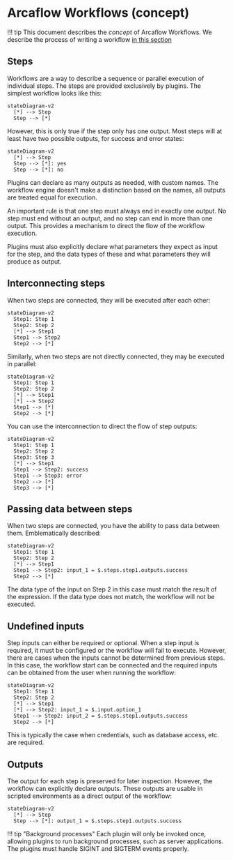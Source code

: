# Arcaflow Workflows (concept)

!!! tip
    This document describes the *concept* of Arcaflow Workflows. We describe the process of writing a workflow [in this section](../workflows/index.md)

## Steps

Workflows are a way to describe a sequence or parallel execution of individual steps. The steps are provided exclusively by plugins. The simplest workflow looks like this:

```mermaid
stateDiagram-v2
  [*] --> Step
  Step --> [*]
```

However, this is only true if the step only has one output. Most steps will at least have two possible outputs, for success and error states:

```mermaid
stateDiagram-v2
  [*] --> Step
  Step --> [*]: yes
  Step --> [*]: no
```

Plugins can declare as many outputs as needed, with custom names. The workflow engine doesn't make a distinction based on the names, all outputs are treated equal for execution.

An important rule is that one step must always end in exactly one output. No step must end without an output, and no step can end in more than one output. This provides a mechanism to direct the flow of the workflow execution.

Plugins must also explicitly declare what parameters they expect as input for the step, and the data types of these and what parameters they will produce as output.

## Interconnecting steps

When two steps are connected, they will be executed after each other:

```mermaid
stateDiagram-v2
  Step1: Step 1
  Step2: Step 2
  [*] --> Step1
  Step1 --> Step2
  Step2 --> [*]
```

Similarly, when two steps are not directly connected, they may be executed in parallel:

```mermaid
stateDiagram-v2
  Step1: Step 1
  Step2: Step 2
  [*] --> Step1
  [*] --> Step2
  Step1 --> [*]
  Step2 --> [*]
```

You can use the interconnection to direct the flow of step outputs:

```mermaid
stateDiagram-v2
  Step1: Step 1
  Step2: Step 2
  Step3: Step 3
  [*] --> Step1
  Step1 --> Step2: success
  Step1 --> Step3: error
  Step2 --> [*]
  Step3 --> [*]
```

## Passing data between steps 

When two steps are connected, you have the ability to pass data between them. Emblematically described:

```mermaid
stateDiagram-v2
  Step1: Step 1
  Step2: Step 2
  [*] --> Step1
  Step1 --> Step2: input_1 = $.steps.step1.outputs.success
  Step2 --> [*]
```

The data type of the input on Step 2 in this case must match the result of the expression. If the data type does not match, the workflow will not be executed.

## Undefined inputs

Step inputs can either be required or optional. When a step input is required, it must be configured or the workflow will fail to execute. However, there are cases when the inputs cannot be determined from previous steps. In this case, the workflow start can be connected and the required inputs can be obtained from the user when running the workflow:

```mermaid
stateDiagram-v2
  Step1: Step 1
  Step2: Step 2
  [*] --> Step1
  [*] --> Step2: input_1 = $.input.option_1
  Step1 --> Step2: input_2 = $.steps.step1.outputs.success
  Step2 --> [*]
```

This is typically the case when credentials, such as database access, etc. are required.

## Outputs

The output for each step is preserved for later inspection. However, the workflow can explicitly declare outputs. These outputs are usable in scripted environments as a direct output of the workflow:

```mermaid
stateDiagram-v2
  [*] --> Step
  Step --> [*]: output_1 = $.steps.step1.outputs.success
```

!!! tip "Background processes"
    Each plugin will only be invoked once, allowing plugins to run background processes, such as server applications. The plugins must handle SIGINT and SIGTERM events properly.